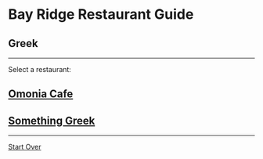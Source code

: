 # Bay Ridge Restaurant Guide
## Greek
---
Select a restaurant:
## [Omonia Cafe](#)
## [Something Greek](#)
---
[Start Over](../home.md)
